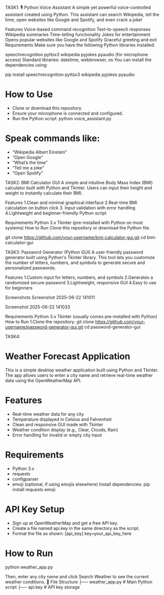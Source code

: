 TASK1:
🎙️ Python Voice Assistant
A simple yet powerful voice-controlled assistant created using Python. This assistant can search Wikipedia, tell the time, open websites like Google and Spotify, and even crack a joke!

Features
Voice-based command recognition
Text-to-speech responses
Wikipedia summaries
Time-telling functionality
Jokes for entertainment
Opens popular websites like Google and Spotify
Graceful greeting and exit
Requirements
Make sure you have the following Python libraries installed:

speechrecognition
pyttsx3
wikipedia
pyjokes
pyaudio (for microphone access)
Standard libraries: datetime, webbrowser, os
You can install the dependencies using:

pip install speechrecognition pyttsx3 wikipedia pyjokes pyaudio

# How to Use
- Clone or download this repository.
- Ensure your microphone is connected and configured.
- Run the Python script:
python voice_assistant.py


  

# Speak commands like:
- “Wikipedia Albert Einstein”
- “Open Google”
- “What’s the time”
- “Tell me a joke”
- “Open Spotify”

TASK2:
BMI Calculator GUI
A simple and intuitive Body Mass Index (BMI) calculator built with Python and Tkinter. Users can input their height and weight to instantly calculate their BMI.

Features
1.Clean and minimal graphical interface 2.Real-time BMI calculation on button click 3. Input validation with error handling 4.Lightweight and beginner-friendly Python script

Requirements
Python 3.x
Tkinter (pre-installed with Python on most systems)
How to Run
Clone this repository or download the Python file.

git clone https://github.com/your-username/bmi-calculator-gui.git
cd bmi-calculator-gui

TASK3:
Password Generator (Python GUI)
A user-friendly password generator built using Python's Tkinter library. This tool lets you customize the number of letters, numbers, and symbols to generate secure and personalized passwords.

Features
1.Custom input for letters, numbers, and symbols 2.Generates a randomized secure password 3.Lightweight, responsive GUI 4.Easy to use for beginners

Screenshots
Screenshot 2025-06-22 141011

Screenshot 2025-06-22 141033

Requirements
Python 3.x
Tkinter (usually comes pre-installed with Python)
How to Run
1.Clone the repository:
git clone https://github.com/your-username/password-generator-gui.git
cd password-generator-gui

TASK4:
# Weather Forecast Application
This is a simple desktop weather application built using Python and Tkinter. The app allows users to enter a city name and retrieve real-time weather data using the OpenWeatherMap API.
# Features
- Real-time weather data for any city
- Temperature displayed in Celsius and Fahrenheit
- Clean and responsive GUI made with Tkinter
- Weather condition display (e.g., Clear, Clouds, Rain)
- Error handling for invalid or empty city input
# Requirements
- Python 3.x
- requests
- configparser
- emoji (optional, if using emojis elsewhere)
Install dependencies:
pip install requests emoji


# API Key Setup
- Sign up at OpenWeatherMap and get a free API key.
- Create a file named api.key in the same directory as the script.
- Format the file as shown:
[api_key]
key=your_api_key_here


# How to Run
python weather_app.py


Then, enter any city name and click Search Weather  to see the current weather conditions.
📂 File Structure
├── weather_app.py       # Main Python script
├── api.key              # API key storage



